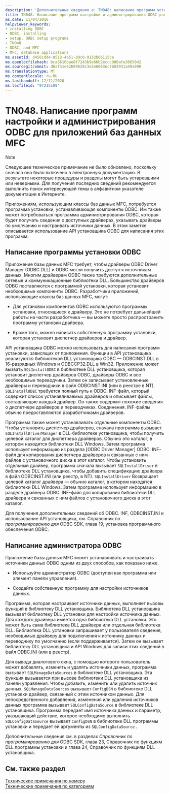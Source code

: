 ```yaml
---
description: 'Дополнительные сведения о: TN048: написание программ установки и администрирования ODBC для приложений базы данных MFC'
title: TN048. Написание программ настройки и администрирования ODBC для приложений баз данных MFC
ms.date: 11/04/2016
helpviewer_keywords:
- installing ODBC
- ODBC, installing
- setup, ODBC setup programs
- TN048
- ODBC, and MFC
- MFC, database applications
ms.assetid: d456cdd4-0513-4a51-80c0-9132b66115ce
ms.openlocfilehash: bca8616bae8f7243b9e66b2eccc980afa3865842
ms.sourcegitcommit: d6af41e42699628c3e2e6063ec7b03931a49a098
ms.translationtype: MT
ms.contentlocale: ru-RU
ms.lasthandoff: 12/11/2020
ms.locfileid: "97215109"
---
```

# <a name="tn048-writing-odbc-setup-and-administration-programs-for-mfc-database-applications"></a>TN048. Написание программ настройки и администрирования ODBC для приложений баз данных MFC

> [!NOTE]
> Следующее техническое примечание не было обновлено, поскольку сначала оно было включено в электронную документацию. В результате некоторые процедуры и разделы могут быть устаревшими или неверными. Для получения последних сведений рекомендуется выполнить поиск интересующей темы в алфавитном указателе документации в Интернете.

Приложениям, использующим классы баз данных MFC, потребуется программа установки, устанавливающая компоненты ODBC. Им также может потребоваться программа администрирования ODBC, которая будет получать сведения о доступных драйверах, указывать драйверы по умолчанию и настраивать источники данных. В этом заметке описывается использование API установщика ODBC для написания этих программ.

## <a name="writing-an-odbc-setup-program"></a><a name="_mfcnotes_writing_an_odbc_setup_program"></a> Написание программы установки ODBC

Приложение базы данных MFC требует, чтобы драйверы ODBC Driver Manager (ODBC.DLL) и ODBC могли получить доступ к источникам данных. Многим драйверам ODBC также требуются дополнительные сетевые и коммуникационные библиотеки DLL. Большинство драйверов ODBC поставляются с программой установки, которая установит необходимые компоненты ODBC. Разработчики приложений, использующие классы баз данных MFC, могут:

- Для установки компонентов ODBC используются программы установки, относящиеся к драйверу. Это не потребует дальнейшей работы на части разработчика — вы можете просто распространить программу установки драйвера.

- Кроме того, можно написать собственную программу установки, которая установит диспетчер драйверов и драйвер.

API установщика ODBC можно использовать для написания программ установки, зависящих от приложения. Функции в API установщика реализуются библиотекой DLL установщика ODBC — ODBCINST.DLL в 16-разрядных Windows и ODBCCP32.DLL в Win32. Приложение может вызвать `SQLInstallODBC` в библиотеке DLL установщика, которая установит диспетчер драйверов ODBC, драйверы ODBC и все необходимые переводчики. Затем он записывает установленные драйверы и переводчики в файл ODBCINST.INI (или в реестре в NT). `SQLInstallODBC` требуется полный путь к ODBC. INF-файл, который содержит список устанавливаемых драйверов и описывает файлы, составляющие каждый драйвер. Он также содержит похожие сведения о диспетчере драйверов и переводчиках. Соединения. INF-файлы обычно предоставляются разработчиками драйверов.

Программа также может устанавливать отдельные компоненты ODBC. Чтобы установить диспетчер драйверов, сначала программа вызывает `SQLInstallDriverManager` в DLL-библиотеке установщика, чтобы получить целевой каталог для диспетчера драйверов. Обычно это каталог, в котором находятся библиотеки DLL Windows. Затем программа использует информацию из раздела [ODBC Driver Manager] ODBC. INF-файл для копирования диспетчера драйверов и связанных с ним файлов с установочного диска в этот каталог. Чтобы установить отдельный драйвер, программа сначала вызывает `SQLInstallDriver` в библиотеке DLL установщика, чтобы добавить спецификацию драйвера в файл ODBCINST.INI (или реестр, в NT). `SQLInstallDriver` Возвращает целевой каталог драйвера — обычно каталог, в котором находятся библиотеки DLL Windows. Затем программа использует информацию в разделе драйвера ODBC. INF-файл для копирования библиотеки DLL драйвера и связанных с ним файлов с установочного диска в этот каталог.

Для получения дополнительных сведений об ODBC. INF, ODBCINST.INI и использование API установщика, см. Справочник по *программированию для* ODBC SDK, глава 19, установка программного обеспечения ODBC.

## <a name="writing-an-odbc-administrator"></a><a name="_mfcnotes_writing_an_odbc_administrator"></a> Написание администратора ODBC

Приложение базы данных MFC может устанавливать и настраивать источники данных ODBC одним из двух способов, как показано ниже.

- Используйте администратор ODBC (доступен как программа или элемент панели управления).

- Создайте собственную программу для настройки источников данных.

Программа, которая настраивает источники данных, выполняет вызовы функций в библиотеку DLL установщика. Библиотека DLL установщика вызывает библиотеку DLL установки для настройки источника данных. Для каждого драйвера имеется одна библиотека DLL установки. Это может быть сама библиотека DLL драйвера или отдельная библиотека DLL. Библиотека DLL установки запрашивает у пользователя сведения, необходимые драйверу для подключения к источнику данных и переводчику по умолчанию (если поддерживается). Затем он вызывает библиотеку DLL установщика и API Windows для записи этих сведений в файл ODBC.INI (или в реестр).

Для вывода диалогового окна, с помощью которого пользователь может добавлять, изменять и удалять источники данных, программа вызывает `SQLManageDataSources` в библиотеке DLL установщика. Эта функция вызывается при вызове библиотеки DLL установщика из панели управления. Чтобы добавить, изменить или удалить источник данных, `SQLManageDataSources` вызывает `ConfigDSN` в библиотеке DLL установки драйвер, связанный с этим источником данных. Для непосредственного добавления, изменения или удаления источников данных программа вызывает `SQLConfigDataSource` в библиотеке DLL установщика. Программа передает имя источника данных и параметр, указывающий действие, которое необходимо выполнить. `SQLConfigDataSource` вызывает `ConfigDSN` в библиотеке DLL программы установки и передает ей аргументы из `SQLConfigDataSource` .

Дополнительные сведения см. в разделах *Справочник по программированию для* ODBC SDK, глава 23, Справочник по функциям DLL программы установки и глава 24, Справочник по функциям DLL установщика.

## <a name="see-also"></a>См. также раздел

[Технические примечания по номеру](../mfc/technical-notes-by-number.md)<br/>
[Технические примечания по категориям](../mfc/technical-notes-by-category.md)

